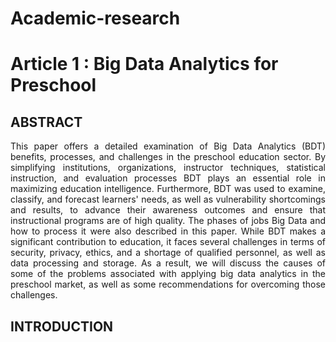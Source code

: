 # Academic-research

# Article 1 : Big Data Analytics for Preschool
## ABSTRACT
   <p align="justify"> This paper offers a detailed examination of Big Data Analytics (BDT) benefits, processes, and challenges in the preschool education sector. By simplifying institutions,  organizations, instructor techniques, statistical instruction,  and  evaluation  processes  BDT  plays  an  essential  role  in  maximizing  education  intelligence. Furthermore, BDT was used to examine,  classify,  and  forecast  learners'  needs,  as  well  as  vulnerability shortcomings and results, to advance their awareness outcomes and ensure that instructional programs are of high quality. The phases of jobs Big Data and how to process it were also described in this paper. While BDT makes a significant contribution to education, it faces several challenges in terms of security, privacy, ethics, and a shortage of qualified personnel, as well as data processing and storage. As a result, we will discuss the causes of some of the problems associated with applying big data analytics in the preschool market, as well as some recommendations for overcoming those challenges. </p>
   
## INTRODUCTION 
